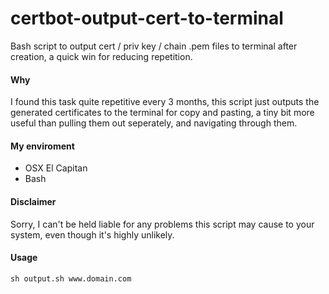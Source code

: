 # certbot-output-cert-to-terminal
Bash script to output cert / priv key / chain .pem files to terminal after creation, a quick win for reducing repetition.

#### Why
I found this task quite repetitive every 3 months, this script just outputs
the generated certificates to the terminal for copy and pasting, a tiny bit 
more useful than pulling them out seperately, and navigating through them.


#### My enviroment
- OSX El Capitan
- Bash

#### Disclaimer
Sorry, I can't be held liable for any problems this script may cause to your system,
even though it's highly unlikely.

#### Usage
    sh output.sh www.domain.com
